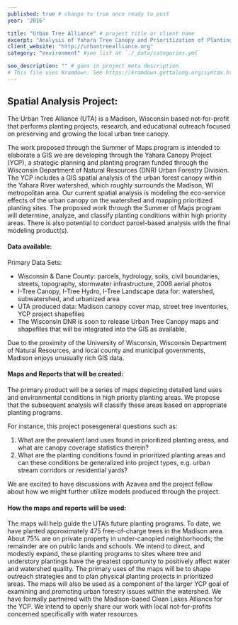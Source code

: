 ```yaml
---
published: true # change to true once ready to post
year: '2016'

title: "Urban Tree Alliance" # project title or client name
excerpt: "Analysis of Yahara Tree Canopy and Prioritization of Planting Conditions" # shows on project list page
client_website: "http://urbantreealliance.org"
category: "environment" #see list at `./_data/categories.yml`

seo_description: "" # goes in project meta description
# This file uses Kramdown. See https://kramdown.gettalong.org/syntax.html for syntax
---
```


## Spatial Analysis Project:
The Urban Tree Alliance (UTA) is a Madison, Wisconsin based not-for-profit that performs planting projects, research, and educational outreach focused on preserving and growing the local urban tree canopy.

The work proposed through the Summer of Maps program is intended to elaborate a GIS we are developing through the Yahara Canopy Project (YCP), a strategic planning and planting program funded through the Wisconsin Department of Natural Resources (DNR) Urban Forestry Division. The YCP includes a GIS spatial analysis of the urban forest canopy within the Yahara River watershed, which roughly surrounds the Madison, WI metropolitan area. Our current spatial analysis is modeling the eco-service effects of the urban canopy on the watershed and mapping prioritized planting sites. The proposed work through the Summer of Maps program will determine, analyze, and classify planting conditions within high priority areas. There is also potential to conduct parcel-based analysis with the final modeling product(s).

#### Data available:
Primary Data Sets:
- Wisconsin & Dane County: parcels, hydrology, soils, civil boundaries, streets, topography, stormwater infrastructure, 2008 aerial photos
- I-Tree Canopy, I-Tree Hydro, I-Tree Landscape data for: watershed, subwatershed, and urbanized area
- UTA produced data: Madison canopy cover map, street tree inventories, YCP project shapefiles
- The Wisconsin DNR is soon to release Urban Tree Canopy maps and shapefiles that will be integrated into the GIS as available.

Due to the proximity of the University of Wisconsin, Wisconsin Department of Natural Resources, and local county and municipal governments, Madison enjoys unusually rich GIS data.

#### Maps and Reports that will be created:
The primary product will be a series of maps depicting detailed land uses and environmental conditions in high priority planting areas. We propose that the subsequent analysis will classify these areas based on appropriate planting programs.

For instance, this project posesgeneral questions such as:
1. What are the prevalent land uses found in prioritized planting areas, and what are canopy coverage statistics therein?
2. What are the planting conditions found in prioritized planting areas and can these conditions be generalized into project types, e.g. urban stream corridors or residential yards?

We are excited to have discussions with Azavea and the project fellow about how we might further utilize models produced through the project.

#### How the maps and reports will be used:
The maps will help guide the UTA’s future planting programs. To date, we have planted approximately 475 free-of-charge trees in the Madison area. About 75% are on private property in under-canopied neighborhoods; the remainder are on public lands and schools. We intend to direct, and modestly expand, these planting programs to sites where tree and understory plantings have the greatest opportunity to positively affect water and watershed quality. The primary uses of the maps will be to shape outreach strategies and to plan physical planting projects in prioritized areas. The maps will also be used as a component of the larger YCP goal of examining and promoting urban forestry issues within the watershed.
We have formally partnered with the Madison-based Clean Lakes Alliance for the YCP. We intend to openly share our work with local not-for-profits concerned specifically with water resources.
